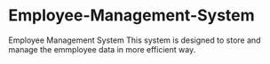 # Employee-Management-System
Employee Management System
This system is designed to store and manage the emmployee data in more efficient way.
